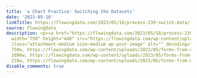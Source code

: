 ```yaml
---
title: '✚ Chart Practice: Switching the Datasets'
date: '2023-05-18'
linkTitle: https://flowingdata.com/2023/05/18/process-239-switch-data/
source: FlowingData
description: <p><a href="https://flowingdata.com/2023/05/18/process-239-switch-data/"><img
  width="750" height="448" src="https://flowingdata.com/wp-content/uploads/2023/05/forms-from-data-1-750x448.png"
  class="attachment-medium size-medium wp-post-image" alt="" decoding="async" srcset="https://flowingdata.com/wp-content/uploads/2023/05/forms-from-data-1-750x448.png
  750w, https://flowingdata.com/wp-content/uploads/2023/05/forms-from-data-1-1090x651.png
  1090w, https://flowingdata.com/wp-content/uploads/2023/05/forms-from-data-1-210x125.png
  210w, https://flowingdata.com/wp-content/uploads/2023/05/forms-from-d ...
disable_comments: true
---
```

<p><a href="https://flowingdata.com/2023/05/18/process-239-switch-data/"><img width="750" height="448" src="https://flowingdata.com/wp-content/uploads/2023/05/forms-from-data-1-750x448.png" class="attachment-medium size-medium wp-post-image" alt="" decoding="async" srcset="https://flowingdata.com/wp-content/uploads/2023/05/forms-from-data-1-750x448.png 750w, https://flowingdata.com/wp-content/uploads/2023/05/forms-from-data-1-1090x651.png 1090w, https://flowingdata.com/wp-content/uploads/2023/05/forms-from-data-1-210x125.png 210w, https://flowingdata.com/wp-content/uploads/2023/05/forms-from-d ...